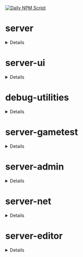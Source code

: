 [![Daily NPM Script](https://github.com/WavePlayz/minecraft-npms-auto/actions/workflows/fetch.yml/badge.svg)](https://github.com/WavePlayz/minecraft-npms-auto/actions/workflows/fetch.yml)
# server
<details>

stable
```
1.19.0
```

beta
```
2.0.0-beta.1.21.80-stable
```

preview
```
2.0.0-rc.1.21.90-preview.25
```

preview beta
```
2.1.0-beta.1.21.90-preview.25
```
</details>

# server-ui
<details>

stable
```
1.3.0
```

beta
```
2.0.0-beta.1.21.80-stable
```

preview
```
2.0.0-rc.1.21.90-preview.25
```

preview beta
```
2.1.0-beta.1.21.90-preview.25
```
</details>

# debug-utilities
<details>

stable
```
null
```

beta
```
1.0.0-beta.1.21.80-stable
```

preview
```
null
```

preview beta
```
1.0.0-beta.1.21.90-preview.25
```
</details>

# server-gametest
<details>

stable
```
0.1.0
```

beta
```
1.0.0-beta.1.21.80-stable
```

preview
```
0.1.0-rc.1.21.40-preview.20
```

preview beta
```
1.0.0-beta.1.21.90-preview.25
```
</details>

# server-admin
<details>

stable
```
1.0.0-beta.release.1.19.50
```

beta
```
1.0.0-beta.1.21.80-stable
```

preview
```
null
```

preview beta
```
1.0.0-beta.1.21.90-preview.25
```
</details>

# server-net
<details>

stable
```
1.0.0-beta.release.1.19.50
```

beta
```
1.0.0-beta.1.21.80-stable
```

preview
```
null
```

preview beta
```
1.0.0-beta.1.21.90-preview.25
```
</details>

# server-editor
<details>

stable
```
null
```

beta
```
0.1.0-beta.1.21.80-stable
```

preview
```
null
```

preview beta
```
0.1.0-beta.1.21.90-preview.25
```
</details>

